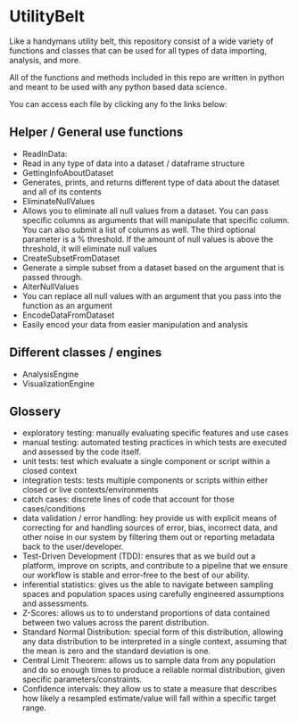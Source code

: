 # UtilityBelt

Like a handymans utility belt, this repository consist of a wide variety of functions and classes that can be used for all types of data importing, analysis, and more.

All of the functions and methods included in this repo are written in python and meant to be used with any python based data science. 

You can access each file by clicking any fo the links below:

<h2>Helper / General use functions</h2>
<ul>
  <a><li>ReadInData:</li></a>
  <li>Read in any type of data into a dataset / dataframe structure</li>
  <a><li>GettingInfoAboutDataset</li></a>
  <li>Generates, prints, and returns different type of data about the dataset and all of its contents</li>
  <a><li>EliminateNullValues</li></a>
  <li>Allows you to eliminate all null values from a dataset. You can pass specific columns as arguments that will manipulate that specific column. You can also submit a list of columns as well. The third optional parameter is a % threshold. If the amount of null values is above the threshold, it will eliminate null values</li>
  <a><li>CreateSubsetFromDataset</li></a>
  <li>Generate a simple subset from a dataset based on the argument that is passed through.</li>
  <a><li>AlterNullValues</li></a>
  <li>You can replace all null values with an argument that you pass into the function as an argument</li>
  <a><li>EncodeDataFromDataset</li></a>
  <li>Easily encod your data from easier manipulation and analysis</li>
</ul>

<h2>Different classes / engines</h2>
<ul>
  <a><li>AnalysisEngine</li></a>
  <a><li>VisualizationEngine</li></a>
</ul>

<h2>Glossery</h2>
<ul>
  <a><li>exploratory testing: manually evaluating specific features and use cases</li></a>
  <a><li>manual testing: automated testing practices in which tests are executed and assessed by the code itself.</li></a>
  <a><li>unit tests: test which evaluate a single component or script within a closed context</li></a>
  <a><li>integration tests: tests multiple components or scripts within either closed or live contexts/environments</li></a>
  <a><li>catch cases: discrete lines of code that account for those cases/conditions</li></a>
  <a><li>data validation / error handling: hey provide us with explicit means of correcting for and handling sources of error, bias, incorrect data, and other noise in our system by filtering them out or reporting metadata back to the user/developer.
</li></a>
  <a><li>Test-Driven Development (TDD): ensures that as we build out a platform, improve on scripts, and contribute to a pipeline that we ensure our workflow is stable and error-free to the best of our ability.</li></a>
  <a><li>inferential statistics: gives us the able to navigate between sampling spaces and population spaces using carefully engineered assumptions and assessments.</li></a>
  <a><li>Z-Scores: allows us to to understand proportions of data contained between two values across the parent distribution.
</li></a>
  <a><li>Standard Normal Distribution: special form of this distribution, allowing any data distribution to be interpreted in a single context, assuming that the mean is zero and the standard deviation is one.
</li></a>
  <a><li>Central Limit Theorem: allows us to sample data from any population and do so enough times to produce a reliable normal distribution, given specific parameters/constraints.</li></a>
  <a><li>Confidence intervals: they allow us to state a measure that describes how likely a resampled estimate/value will fall within a specific target range. 
</li></a>
</ul>